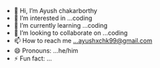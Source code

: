 - 👋 Hi, I’m Ayush chakarborthy
- 👀 I’m interested in ...coding
- 🌱 I’m currently learning ...coding
- 💞️ I’m looking to collaborate on ...coding
- 📫 How to reach me ...ayushxchk99@gmail.com
- 😄 Pronouns: ...he/him
- ⚡ Fun fact: ...

<!---
ayushx990/ayushx990 is a ✨ special ✨ repository because its `README.md` (this file) appears on your GitHub profile.
You can click the Preview link to take a look at your changes.
--->
